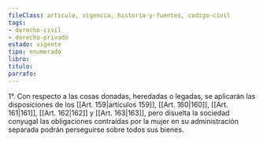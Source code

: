 ```yaml
---
fileClass: articulo, vigencia, historia-y-fuentes, codigo-civil
tags:
- derecho-civil
- derecho-privado
estado: vigente
tipo: enumerado
libro:
titulo:
parrafo:
---
```

1°. Con respecto a las cosas donadas, heredadas o legadas, se aplicarán las disposiciones de los [[Art. 159|artículos 159]], [[Art. 160|160]], [[Art. 161|161]], [[Art. 162|162]] y [[Art. 163|163]], pero disuelta la sociedad conyugal las obligaciones contraídas por la mujer en su administración separada podrán perseguirse sobre todos sus bienes.